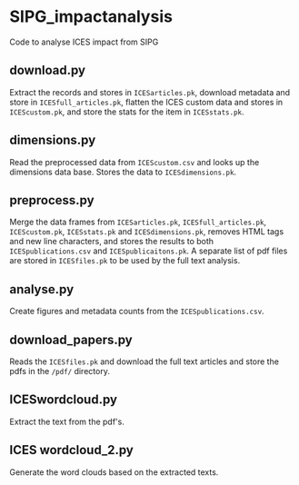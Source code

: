 # SIPG_impactanalysis
Code to analyse ICES impact from SIPG

## download.py
Extract the records and stores in `ICESarticles.pk`, download metadata and store in `ICESfull_articles.pk`, flatten the ICES custom data and stores in `ICEScustom.pk`, and store the stats for the item in `ICESstats.pk`.

## dimensions.py
Read the preprocessed data from `ICEScustom.csv` and looks up the dimensions data base. Stores the data to `ICESdimensions.pk`.

## preprocess.py
Merge the data frames from `ICESarticles.pk`, `ICESfull_articles.pk`, `ICEScustom.pk`, `ICESstats.pk` and `ICESdimensions.pk`, removes HTML tags and new line characters, and stores the results to both `ICESpublications.csv` and `ICESpublicaitons.pk`. A separate list of pdf files are stored in `ICESfiles.pk` to be used by the full text analysis.

## analyse.py
Create figures and metadata counts from the `ICESpublications.csv`.

## download_papers.py
Reads the `ICESfiles.pk` and download the full text articles and store the pdfs in the `/pdf/` directory.

## ICESwordcloud.py
Extract the text from the pdf's.

## ICES wordcloud_2.py
Generate the word clouds based on the extracted texts.


